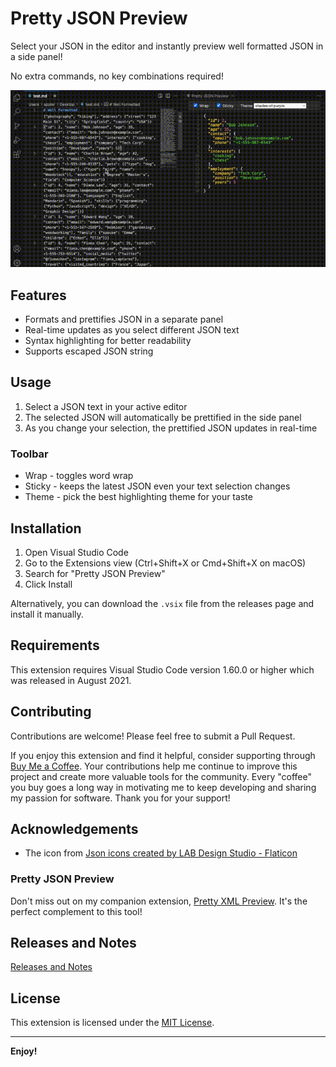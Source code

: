 # Pretty JSON Preview

Select your JSON in the editor and instantly preview well formatted JSON in a side panel!

No extra commands, no key combinations required!

![Pretty JSON Preview Basic Features](resources/prettyJsonPreview1.gif)

## Features

- Formats and prettifies JSON in a separate panel
- Real-time updates as you select different JSON text
- Syntax highlighting for better readability
- Supports escaped JSON string

## Usage

1. Select a JSON text in your active editor
2. The selected JSON will automatically be prettified in the side panel
3. As you change your selection, the prettified JSON updates in real-time

### Toolbar

- Wrap - toggles word wrap
- Sticky - keeps the latest JSON even your text selection changes
- Theme - pick the best highlighting theme for your taste

## Installation

1. Open Visual Studio Code
2. Go to the Extensions view (Ctrl+Shift+X or Cmd+Shift+X on macOS)
3. Search for "Pretty JSON Preview"
4. Click Install

Alternatively, you can download the `.vsix` file from the releases page and install it manually.

## Requirements

This extension requires Visual Studio Code version 1.60.0 or higher which was released in August 2021.

## Contributing

Contributions are welcome! Please feel free to submit a Pull Request.

If you enjoy this extension and find it helpful, consider supporting through [Buy Me a Coffee](https://buymeacoffee.com/applerk). Your contributions help me continue to improve this project and create more valuable tools for the community. Every "coffee" you buy goes a long way in motivating me to keep developing and sharing my passion for software. Thank you for your support!

## Acknowledgements

- The icon from [Json icons created by LAB Design Studio - Flaticon](https://www.flaticon.com/free-icons/json)

### Pretty JSON Preview

Don't miss out on my companion extension, [Pretty XML Preview](https://marketplace.visualstudio.com/items?itemName=appler.pretty-xml-preview). It's the perfect complement to this tool!

## Releases and Notes

[Releases and Notes](https://github.com/appler1009/vscode-json-prettify/releases)

## License

This extension is licensed under the [MIT License](LICENSE).

---

**Enjoy!**